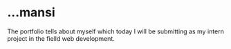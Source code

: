 # ...mansi
The portfolio tells about myself which today I will be submitting as my intern project in the fielld web development.
